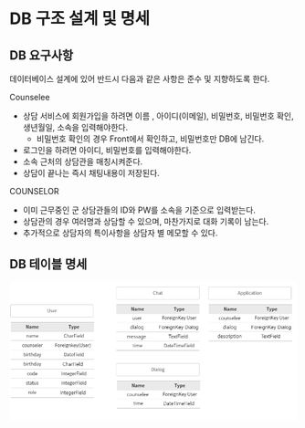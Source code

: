 # DB 구조 설계 및 명세

## DB 요구사항

데이터베이스 설계에 있어 반드시 다음과 같은 사항은 준수 및 지향하도록 한다.

Counselee

* 상담 서비스에 회원가입을 하려면 이름 , 아이디\(이메일\), 비밀번호, 비밀번호 확인, 생년월일, 소속을 입력해야한다. 
  * 비밀번호 확인의 경우 Front에서 확인하고, 비밀번호만 DB에 남긴다.
* 로그인을 하려면 아이디, 비밀번호를 입력해야한다.
* 소속 근처의 상담관을 매칭시켜준다.
* 상담이 끝나는 즉시 채팅내용이 저장된다.

COUNSELOR

* 이미 근무중인 군 상담관들의 ID와 PW를 소속을 기준으로 입력받는다.
* 상담관의 경우 여러명과 상담할 수 있으며, 마찬가지로 대화 기록이 남는다.
* 추가적으로 상담자의 특이사항을 상담자 별 메모할 수 있다.

## DB 테이블 명세



![DB &#xD14C;&#xC774;&#xBE14; &#xBA85;&#xC138; &#xC774;&#xBBF8;&#xC9C0;](../../.gitbook/assets/db.png)

